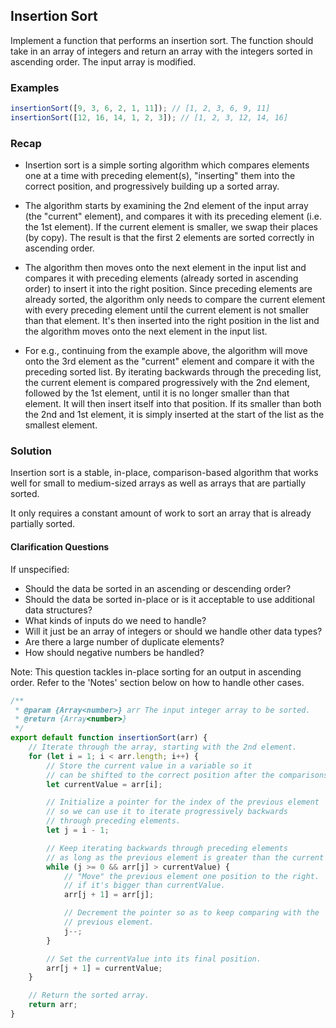 ## Insertion Sort

Implement a function that performs an insertion sort. The function should take in an array of integers and return an array with the integers sorted in ascending order. The input array is modified.

### Examples

```js
insertionSort([9, 3, 6, 2, 1, 11]); // [1, 2, 3, 6, 9, 11]
insertionSort([12, 16, 14, 1, 2, 3]); // [1, 2, 3, 12, 14, 16]
```

### Recap

-   Insertion sort is a simple sorting algorithm which compares elements one at a time with preceding element(s), "inserting" them into the correct position, and progressively building up a sorted array.

-   The algorithm starts by examining the 2nd element of the input array (the "current" element), and compares it with its preceding element (i.e. the 1st element). If the current element is smaller, we swap their places (by copy). The result is that the first 2 elements are sorted correctly in ascending order.

-   The algorithm then moves onto the next element in the input list and compares it with preceding elements (already sorted in ascending order) to insert it into the right position. Since preceding elements are already sorted, the algorithm only needs to compare the current element with every preceding element until the current element is not smaller than that element. It's then inserted into the right position in the list and the algorithm moves onto the next element in the input list.

-   For e.g., continuing from the example above, the algorithm will move onto the 3rd element as the "current" element and compare it with the preceding sorted list. By iterating backwards through the preceding list, the current element is compared progressively with the 2nd element, followed by the 1st element, until it is no longer smaller than that element. It will then insert itself into that position. If its smaller than both the 2nd and 1st element, it is simply inserted at the start of the list as the smallest element.

### Solution

Insertion sort is a stable, in-place, comparison-based algorithm that works well for small to medium-sized arrays as well as arrays that are partially sorted.

It only requires a constant amount of work to sort an array that is already partially sorted.

#### Clarification Questions

If unspecified:

-   Should the data be sorted in an ascending or descending order?
-   Should the data be sorted in-place or is it acceptable to use additional data structures?
-   What kinds of inputs do we need to handle?
-   Will it just be an array of integers or should we handle other data types?
-   Are there a large number of duplicate elements?
-   How should negative numbers be handled?

Note: This question tackles in-place sorting for an output in ascending order. Refer to the 'Notes' section below on how to handle other cases.

```js
/**
 * @param {Array<number>} arr The input integer array to be sorted.
 * @return {Array<number>}
 */
export default function insertionSort(arr) {
    // Iterate through the array, starting with the 2nd element.
    for (let i = 1; i < arr.length; i++) {
        // Store the current value in a variable so it
        // can be shifted to the correct position after the comparisons.
        let currentValue = arr[i];

        // Initialize a pointer for the index of the previous element
        // so we can use it to iterate progressively backwards
        // through preceding elements.
        let j = i - 1;

        // Keep iterating backwards through preceding elements
        // as long as the previous element is greater than the current value.
        while (j >= 0 && arr[j] > currentValue) {
            // "Move" the previous element one position to the right.
            // if it's bigger than currentValue.
            arr[j + 1] = arr[j];

            // Decrement the pointer so as to keep comparing with the
            // previous element.
            j--;
        }

        // Set the currentValue into its final position.
        arr[j + 1] = currentValue;
    }

    // Return the sorted array.
    return arr;
}
```
